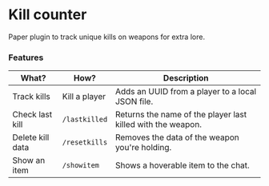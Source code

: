 # Kill counter
Paper plugin to track unique kills on weapons for extra lore.

### Features <br/>
| What?            | How?          | Description                                                 |
|------------------|---------------|-------------------------------------------------------------|
| Track kills      | Kill a player | Adds an UUID from a player to a local JSON file.            |
| Check last kill  | `/lastkilled` | Returns the name of the player last killed with the weapon. |
| Delete kill data | `/resetkills` | Removes the data of the weapon you're holding.              |
| Show an item     | `/showitem`   | Shows a hoverable item to the chat.                         |